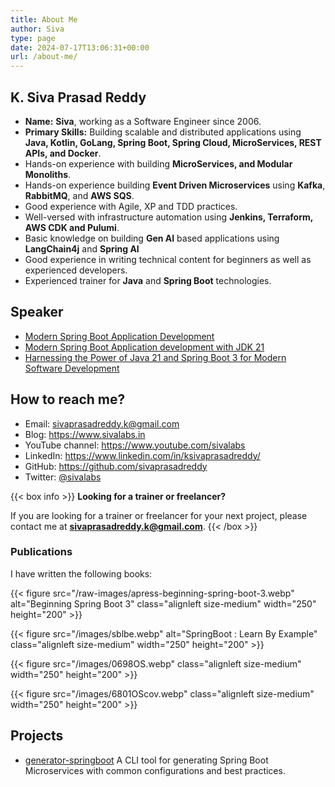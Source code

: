 ```yaml
---
title: About Me
author: Siva
type: page
date: 2024-07-17T13:06:31+00:00
url: /about-me/
---
```


## K. Siva Prasad Reddy

* **Name:** **Siva**, working as a Software Engineer since 2006.
* **Primary Skills:** Building scalable and distributed applications using 
**Java, Kotlin, GoLang, Spring Boot, Spring Cloud, MicroServices, REST APIs, and Docker**.
* Hands-on experience with building **MicroServices, and Modular Monoliths**.
* Hands-on experience building **Event Driven Microservices** using **Kafka**, **RabbitMQ**, and **AWS SQS**.
* Good experience with Agile, XP and TDD practices. 
* Well-versed with infrastructure automation using **Jenkins, Terraform, AWS CDK and Pulumi**.
* Basic knowledge on building **Gen AI** based applications using **LangChain4j** and **Spring AI**
* Good experience in writing technical content for beginners as well as experienced developers.
* Experienced trainer for **Java** and **Spring Boot** technologies.

## Speaker
* [Modern Spring Boot Application Development](https://www.meetup.com/bangalorejug/events/298925096/)
* [Modern Spring Boot Application development with JDK 21](https://www.meetup.com/bangalorejug/events/300267722/)
* [Harnessing the Power of Java 21 and Spring Boot 3 for Modern Software Development](https://www.meetup.com/jughyderabad/events/300108982/)


## How to reach me?
* Email: sivaprasadreddy.k@gmail.com
* Blog: https://www.sivalabs.in
* YouTube channel: https://www.youtube.com/sivalabs
* LinkedIn: https://www.linkedin.com/in/ksivaprasadreddy/
* GitHub: https://github.com/sivaprasadreddy
* Twitter: [@sivalabs](https://twitter.com/sivalabs)

{{< box info >}}
**Looking for a trainer or freelancer?**

If you are looking for a trainer or freelancer for your next project, please contact me at **sivaprasadreddy.k@gmail.com**.
{{< /box >}}

### Publications
I have written the following books:

{{< figure src="/raw-images/apress-beginning-spring-boot-3.webp" alt="Beginning Spring Boot 3"
class="alignleft size-medium" width="250" height="200" >}}

{{< figure src="/images/sblbe.webp" alt="SpringBoot : Learn By Example"
class="alignleft size-medium" width="250" height="200" >}}

{{< figure src="/images/0698OS.webp" 
class="alignleft size-medium" width="250" height="200" >}}

{{< figure src="/images/6801OScov.webp" class="alignleft size-medium" 
width="250" height="200" >}}

## Projects
* [generator-springboot](https://github.com/sivaprasadreddy/generator-springboot)
  A CLI tool for generating Spring Boot Microservices with common configurations and best practices.
